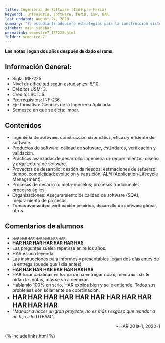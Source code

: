 ```yaml
---
title: Ingeniería de Software [ISW](pre-Feria)
keywords: infenieria, software, feria, isw, HAR
last_updated: August 24, 2020
summary: "El estudiante adquiere estrategias para la construcción sistemática, eficaz y eficiente de sistemas de software eficaces y eficientes. El estudiante desarrolla la habilidad de utilizar técnicas de ingeniería y de gestión para todas las disciplinas de la producción de software, llevando a cabo el desarrollo parcial en equipo de una aplicación específica."
sidebar: main_sidebar
permalink: semestre7_INF225.html
folder: semestre-7
---
```


**Las notas llegan dos años después de dado el ramo.**


## Información General:
* Sigla: INF-225.
* Nivel de dificultad según estudiantes: 5/10.
* Créditos USM: 3.
* Créditos SCT: 5.
* Prerrequisitos: INF-236.
* Eje formativo: Ciencias de la Ingeniería Aplicada.
* Semestre en que se dicta: Impar.


## Contenidos
* Ingeniería de software: construcción sistemática, eficaz y eficiente de software.
* Productos de software: calidad de software, estándares, verificación y validación.
* Prácticas avanzadas de desarrollo: ingeniería de requerimientos; diseño y arquitectura de
software.
* Proyectos de desarrollo: gestión de riesgos; estimaciones de esfuerzo, tiempo, complejidad;
evolución y transición; ALM (Application-Lifecycle Management).
* Procesos de desarrollo: meta-modelos; procesos tradicionales; procesos ágiles.
* Organizaciones: Aseguramiento de calidad de software (SQA), mejoramiento de procesos.
* Temas avanzados: verificación empírica, desarrollo de software global, otros.

<!-- 
## Consejos

*
*
*
*
-->

## Comentarios de alumnos

* <span style = "font-size: 8pt">HAR HAR HAR HAR HAR HAR HAR</span>
* **HAR HAR HAR HAR HAR HAR HAR**
* Las preguntas suelen repetirse entre los años.
* HAR es una leyenda 
* Las instrucciones para informes y presentables llegan dos días antes de la entrega (puede que 1 dia antes)
* **HAR HAR HAR HAR HAR HAR HAR HAR**
* HAR hace pataletas en forma de no entregar notas, mientras más le pidan las notas, más se va a demorar.
* Hablando 100% en serio, HAR explica bien y se le entiende. Todos sus problemas son sólamente de coordinación.
* <span style = "font-size:16pt">**HAR HAR HAR HAR HAR HAR HAR HAR HAR HAR HAR HAR**</span>
* *"Mandar a hacer un gran proyecto, no es más riesgoso que mandar a un hijo a la UTFSM".*

<div align="right">- HAR 2019-1, 2020-1</div>



[1]: https://www.com


{% include links.html %}
